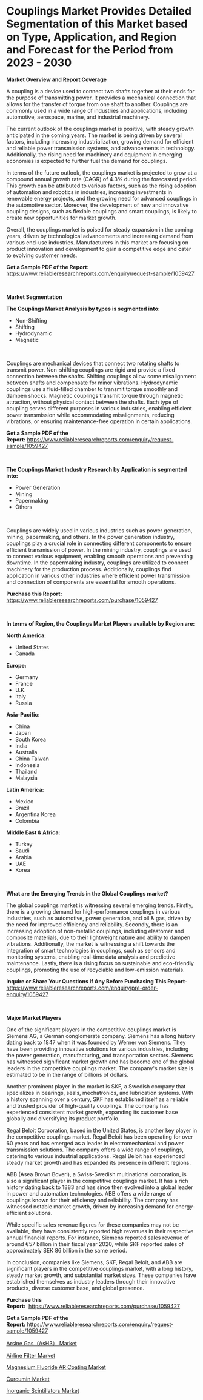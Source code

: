 <p><h1>Couplings Market Provides Detailed Segmentation of this Market based on Type, Application, and Region and Forecast for the Period from 2023 - 2030</h1></p><p><strong>Market Overview and Report Coverage</strong></p>
<p><p>A coupling is a device used to connect two shafts together at their ends for the purpose of transmitting power. It provides a mechanical connection that allows for the transfer of torque from one shaft to another. Couplings are commonly used in a wide range of industries and applications, including automotive, aerospace, marine, and industrial machinery.</p><p>The current outlook of the couplings market is positive, with steady growth anticipated in the coming years. The market is being driven by several factors, including increasing industrialization, growing demand for efficient and reliable power transmission systems, and advancements in technology. Additionally, the rising need for machinery and equipment in emerging economies is expected to further fuel the demand for couplings.</p><p>In terms of the future outlook, the couplings market is projected to grow at a compound annual growth rate (CAGR) of 4.3% during the forecasted period. This growth can be attributed to various factors, such as the rising adoption of automation and robotics in industries, increasing investments in renewable energy projects, and the growing need for advanced couplings in the automotive sector. Moreover, the development of new and innovative coupling designs, such as flexible couplings and smart couplings, is likely to create new opportunities for market growth.</p><p>Overall, the couplings market is poised for steady expansion in the coming years, driven by technological advancements and increasing demand from various end-use industries. Manufacturers in this market are focusing on product innovation and development to gain a competitive edge and cater to evolving customer needs.</p></p>
<p><strong>Get a Sample PDF of the Report:</strong> <a href="https://www.reliableresearchreports.com/enquiry/request-sample/1059427">https://www.reliableresearchreports.com/enquiry/request-sample/1059427</a></p>
<p>&nbsp;</p>
<p><strong>Market Segmentation</strong></p>
<p><strong>The Couplings Market Analysis by types is segmented into:</strong></p>
<p><ul><li>Non-Shifting</li><li>Shifting</li><li>Hydrodynamic</li><li>Magnetic</li></ul></p>
<p>&nbsp;</p>
<p><p>Couplings are mechanical devices that connect two rotating shafts to transmit power. Non-shifting couplings are rigid and provide a fixed connection between the shafts. Shifting couplings allow some misalignment between shafts and compensate for minor vibrations. Hydrodynamic couplings use a fluid-filled chamber to transmit torque smoothly and dampen shocks. Magnetic couplings transmit torque through magnetic attraction, without physical contact between the shafts. Each type of coupling serves different purposes in various industries, enabling efficient power transmission while accommodating misalignments, reducing vibrations, or ensuring maintenance-free operation in certain applications.</p></p>
<p><strong>Get a Sample PDF of the Report:</strong>&nbsp;<a href="https://www.reliableresearchreports.com/enquiry/request-sample/1059427">https://www.reliableresearchreports.com/enquiry/request-sample/1059427</a></p>
<p>&nbsp;</p>
<p><strong>The Couplings Market Industry Research by Application is segmented into:</strong></p>
<p><ul><li>Power Generation</li><li>Mining</li><li>Papermaking</li><li>Others</li></ul></p>
<p>&nbsp;</p>
<p><p>Couplings are widely used in various industries such as power generation, mining, papermaking, and others. In the power generation industry, couplings play a crucial role in connecting different components to ensure efficient transmission of power. In the mining industry, couplings are used to connect various equipment, enabling smooth operations and preventing downtime. In the papermaking industry, couplings are utilized to connect machinery for the production process. Additionally, couplings find application in various other industries where efficient power transmission and connection of components are essential for smooth operations.</p></p>
<p><strong>Purchase this Report:</strong>&nbsp; <a href="https://www.reliableresearchreports.com/purchase/1059427">https://www.reliableresearchreports.com/purchase/1059427</a></p>
<p>&nbsp;</p>
<p><strong>In terms of Region, the Couplings Market Players available by Region are:</strong></p>
<p>
    <p> <strong> North America: </strong>
        <ul>
            <li>United States</li>
            <li>Canada</li>
        </ul>
        </p> 
    <p> <strong> Europe: </strong>
        <ul>
            <li>Germany</li>
            <li>France</li>
            <li>U.K.</li>
            <li>Italy</li>
            <li>Russia</li>
        </ul>
        </p> 
    <p> <strong> Asia-Pacific: </strong>
        <ul>
            <li>China</li>
            <li>Japan</li>
            <li>South Korea</li>
            <li>India</li>
            <li>Australia</li>
            <li>China Taiwan</li>
            <li>Indonesia</li>
            <li>Thailand</li>
            <li>Malaysia</li>
        </ul>
        </p> 
    <p> <strong> Latin America: </strong>
        <ul>
            <li>Mexico</li>
            <li>Brazil</li>
            <li>Argentina Korea</li>
            <li>Colombia</li>
        </ul>
        </p> 
    <p> <strong> Middle East & Africa: </strong>
        <ul>
            <li>Turkey</li>
            <li>Saudi</li>
            <li>Arabia</li>
            <li>UAE</li>
            <li>Korea</li>
        </ul>
    </p>
    </p>
<p>&nbsp;</p>
<p><strong>What are the Emerging Trends in the Global Couplings market?</strong></p>
<p><p>The global couplings market is witnessing several emerging trends. Firstly, there is a growing demand for high-performance couplings in various industries, such as automotive, power generation, and oil & gas, driven by the need for improved efficiency and reliability. Secondly, there is an increasing adoption of non-metallic couplings, including elastomer and composite materials, due to their lightweight nature and ability to dampen vibrations. Additionally, the market is witnessing a shift towards the integration of smart technologies in couplings, such as sensors and monitoring systems, enabling real-time data analysis and predictive maintenance. Lastly, there is a rising focus on sustainable and eco-friendly couplings, promoting the use of recyclable and low-emission materials.</p></p>
<p><strong>Inquire or Share Your Questions If Any Before Purchasing This Report</strong>- <a href="https://www.reliableresearchreports.com/enquiry/pre-order-enquiry/1059427">https://www.reliableresearchreports.com/enquiry/pre-order-enquiry/1059427</a></p>
<p>&nbsp;</p>
<p><strong>Major Market Players</strong></p>
<p><p>One of the significant players in the competitive couplings market is Siemens AG, a German conglomerate company. Siemens has a long history dating back to 1847 when it was founded by Werner von Siemens. They have been providing innovative solutions for various industries, including the power generation, manufacturing, and transportation sectors. Siemens has witnessed significant market growth and has become one of the global leaders in the competitive couplings market. The company's market size is estimated to be in the range of billions of dollars.</p><p>Another prominent player in the market is SKF, a Swedish company that specializes in bearings, seals, mechatronics, and lubrication systems. With a history spanning over a century, SKF has established itself as a reliable and trusted provider of high-quality couplings. The company has experienced consistent market growth, expanding its customer base globally and diversifying its product portfolio.</p><p>Regal Beloit Corporation, based in the United States, is another key player in the competitive couplings market. Regal Beloit has been operating for over 60 years and has emerged as a leader in electromechanical and power transmission solutions. The company offers a wide range of couplings, catering to various industrial applications. Regal Beloit has experienced steady market growth and has expanded its presence in different regions.</p><p>ABB (Asea Brown Boveri), a Swiss-Swedish multinational corporation, is also a significant player in the competitive couplings market. It has a rich history dating back to 1883 and has since then evolved into a global leader in power and automation technologies. ABB offers a wide range of couplings known for their efficiency and reliability. The company has witnessed notable market growth, driven by increasing demand for energy-efficient solutions.</p><p>While specific sales revenue figures for these companies may not be available, they have consistently reported high revenues in their respective annual financial reports. For instance, Siemens reported sales revenue of around €57 billion in their fiscal year 2020, while SKF reported sales of approximately SEK 86 billion in the same period.</p><p>In conclusion, companies like Siemens, SKF, Regal Beloit, and ABB are significant players in the competitive couplings market, with a long history, steady market growth, and substantial market sizes. These companies have established themselves as industry leaders through their innovative products, diverse customer base, and global presence.</p></p>
<p><strong>Purchase this Report:</strong>&nbsp;&nbsp;<a href="https://www.reliableresearchreports.com/purchase/1059427">https://www.reliableresearchreports.com/purchase/1059427</a></p>
<p></p>
<p><strong>Get a Sample PDF of the Report:</strong>&nbsp;<a href="https://www.reliableresearchreports.com/enquiry/request-sample/1059427">https://www.reliableresearchreports.com/enquiry/request-sample/1059427</a></p>
<p><p><a href="https://www.linkedin.com/pulse/arsine-gasash3-market-share-amp-new-trends-analysis-report-vpige/">Arsine Gas（AsH3） Market</a></p><p><a href="https://medium.com/@boydsmitham726/analyzing-airline-filter-market-global-industry-perspective-and-forecast-2023-to-2030-c20d99f26c1a">Airline Filter Market</a></p><p><a href="https://www.linkedin.com/pulse/magnesium-fluoride-ar-coating-market-insights-players-oxcie/">Magnesium Fluoride AR Coating Market</a></p><p><a href="https://github.com/marloy8/Market-Research-Report-List-1/blob/main/curcumin-market.md">Curcumin Market</a></p><p><a href="https://github.com/mahnoor2003/Market-Research-Report-List-1/blob/main/inorganic-scintillators-market.md">Inorganic Scintillators Market</a></p></p>